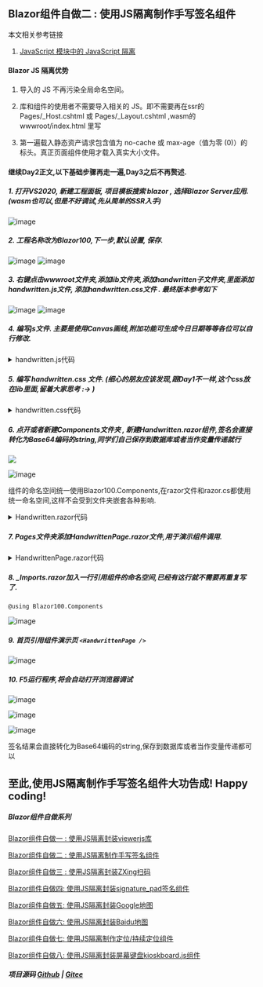 ## Blazor组件自做二 : 使用JS隔离制作手写签名组件 ##

本文相关参考链接
1. [JavaScript 模块中的 JavaScript 隔离](https://docs.microsoft.com/zh-cn/aspnet/core/blazor/javascript-interoperability/?view=aspnetcore-6.0#javascript-isolation-in-javascript-modules "JavaScript 模块中的 JavaScript 隔离")

#### Blazor JS 隔离优势

1. 导入的 JS 不再污染全局命名空间。

2. 库和组件的使用者不需要导入相关的 JS。即不需要再在ssr的 Pages/_Host.cshtml 或  Pages/_Layout.cshtml ,wasm的 wwwroot/index.html 里写 <script src="_content/xxx.js"></script>

3. 第一遍载入静态资产请求包含值为 no-cache 或 max-age（值为零 (0)）的 标头。真正页面组件使用才载入真实大小文件。

#### 继续Day2正文,以下基础步骤再走一遍,Day3之后不再赘述.

##### 1. 打开VS2020, 新建工程面板, 项目模板搜索 blazor , 选择Blazor Server应用. (wasm也可以,但是不好调试,先从简单的SSR入手)

![image](https://img2022.cnblogs.com/blog/1980213/202203/1980213-20220320031835588-1726597858.jpg) 

##### 2. 工程名称改为Blazor100,下一步,默认设置, 保存.

![image](https://img2022.cnblogs.com/blog/1980213/202203/1980213-20220320032122086-122819235.jpg)
![image](https://img2022.cnblogs.com/blog/1980213/202203/1980213-20220320032126498-1913051967.jpg)

##### 3. 右键点击wwwroot文件夹,添加lib文件夹,添加handwritten子文件夹,里面添加handwritten.js文件, 添加handwritten.css文件 . 最终版本参考如下

![image](https://img2022.cnblogs.com/blog/1980213/202203/1980213-20220320230129897-1914650545.jpg)
![image](https://img2022.cnblogs.com/blog/1980213/202203/1980213-20220320230132712-522226845.jpg)

##### 4. 编写js文件. 主要是使用Canvas画线,附加功能可生成今日日期等等各位可以自行修改.

<details>
<summary>handwritten.js代码</summary>

```
export function init(wrapper, options) {
    console.log('start handwritten');



    /**
     * 格式化日期.
     */
    Date.prototype.format = function (fmt) {
        var o = {
            "M+": this.getMonth() + 1, //月份
            "d+": this.getDate(), //日
            "h+": this.getHours(), //小时
            "m+": this.getMinutes(), //分
            "s+": this.getSeconds(), //秒
            "q+": Math.floor((this.getMonth() + 3) / 3), //季度
            "S": this.getMilliseconds() //毫秒
        };
        if (/(y+)/.test(fmt)) {
            fmt = fmt.replace(RegExp.$1, (this.getFullYear() + "").substr(4 - RegExp.$1.length));
        }
        for (var k in o) {
            if (new RegExp("(" + k + ")").test(fmt)) {
                fmt = fmt.replace(RegExp.$1, (RegExp.$1.length == 1) ?
                    (o[k]) : (("00" + o[k]).substr(("" + o[k]).length)));
            }
        }
        return fmt;
    }

    /**
     * 获取URL参数
     */
    function getQueryString(name) {
        var reg = new RegExp("(^|&)" + name + "=([^&]*)(&|$)", "i");
        var r = window.location.search.substr(1).match(reg);
        if (r != null) return unescape(r[2]); return null;
    }
    /**
    * 是否数字
    */
    function isNumeric(n) {
        return !isNaN(parseFloat(n)) && isFinite(n);
    }

    function myRedirect(nextw) {
        event.returnValue = false;//加这句
        this.location.href = nextw;
    }
    //当页面高度超过设备可见高度时，阻止掉touchmove事件。
    document.body.addEventListener('touchmove', function (e) {
        e.preventDefault(); //阻止默认的处理方式(阻止下拉滑动的效果)
    }, { passive: false }); //passive 参数不能省略，用来兼容ios和android 


    new lineCanvas({
        el: document.getElementById("canvas"), //绘制canvas的父级div
        clearEl: document.getElementById("clearCanvas"), //清除按钮
        saveEl: document.getElementById("saveCanvas"), //保存按钮
        //      linewidth:1,//线条粗细，选填
        //      color:"black",//线条颜色，选填
        //      background:"#ffffff"//线条背景，选填
    });

    function lineCanvas(obj) {
        this.linewidth = 1;
        this.color = "#000000";
        this.background = "#ffffff";
        for (var i in obj) {
            this[i] = obj[i];
        };
        this.canvas = document.createElement("canvas");
        this.el.appendChild(this.canvas);
        this.cxt = this.canvas.getContext("2d");
        this.canvas.width = this.el.clientWidth;
        this.canvas.height = this.el.clientHeight;

        this.cxt.fillStyle = this.background;
        this.cxt.fillRect(0, 0, this.canvas.width, this.canvas.height);

        //this.cxt.fillStyle = "red";
        //this.cxt.font = "16px verdana";
        //this.cxt.textAlign = "left";

        ////fillText("要添加的文字",x0坐标，y0坐标)
        //var orderedtime = new Date().getTime();
        //orderedtime = (new Date(orderedtime)).format("yyyy-MM-dd  hh:mm");
        //this.cxt.fillText(orderedtime, 30, 30);

        this.cxt.fillStyle = this.background;
        this.cxt.strokeStyle = this.color;
        this.cxt.lineWidth = this.linewidth;
        this.cxt.lineCap = "round";
        //开始绘制
        this.canvas.addEventListener("touchstart", function (e) {
            this.cxt.beginPath();
            this.cxt.moveTo(e.changedTouches[0].pageX, e.changedTouches[0].pageY);
        }.bind(this), false);
        //绘制中
        this.canvas.addEventListener("touchmove", function (e) {
            this.cxt.lineTo(e.changedTouches[0].pageX, e.changedTouches[0].pageY);
            this.cxt.stroke();
        }.bind(this), false);
        //结束绘制
        this.canvas.addEventListener("touchend", function () {
            this.cxt.closePath();
        }.bind(this), false);
        //清除画布
        this.clearEl.addEventListener("click", function () {
            this.cxt.clearRect(0, 0, this.canvas.width, this.canvas.height);
        }.bind(this), false);
        //保存图片，直接转base64
        this.saveEl.addEventListener("click", function () {
            var imgBase64 = this.canvas.toDataURL();
            console.log(imgBase64);
            return wrapper.invokeMethodAsync("invokeFromJS", imgBase64);
        }.bind(this), false);
        //添加日期时间
        function adddatetime() {
            this.cxt.fillStyle = "red";
            this.cxt.font = "12px '微软雅黑'";
            this.cxt.textAlign = "left";
            //fillText("要添加的文字",x0坐标，y0坐标)
            var orderedtime = new Date().getTime();
            orderedtime = (new Date(orderedtime)).format("yyyy-MM-dd  hh:mm");
            this.cxt.strokeText(orderedtime, 50, 100);
        }
    };


}

export function destroy(options) { 
}
```
</details>

##### 5. 编写 handwritten.css 文件. (细心的朋友应该发现,跟Day1不一样,这个css放在lib里面,留着大家思考 :-> )

<details>
<summary>handwritten.css代码</summary>

```
#canvas {
    width: 99%;
    /*max-width: 375px;*/
    height: 300px;
    position: relative;
    overflow: hidden;
    overflow: -Scroll;
}

    #canvas canvas {
        display: block;
    }

#clearCanvas0 {
    width: calc(50% - 5px);
    height: 40px;
    line-height: 40px;
    text-align: center;
    position: absolute;
    top: 300px;
    left: 5px;
    border: 1px solid #DEDEDE;
    z-index: 1;
}

#saveCanvas0 {
    width: calc(50% - 5px);
    height: 40px;
    line-height: 40px;
    text-align: center;
    position: absolute;
    top: 300px;
    right: 5px;
    border: 1px solid #DEDEDE;
    z-index: 1;
}
```

</details>

##### 6. 点开或者新建Components文件夹 , 新建Handwritten.razor组件,签名会直接转化为Base64编码的string,同学们自己保存到数据库或者当作变量传递就行

![](https://img2022.cnblogs.com/blog/1980213/202203/1980213-20220320033222548-1079579113.jpg)

![image](https://img2022.cnblogs.com/blog/1980213/202203/1980213-20220320230327375-2050226951.jpg)

组件的命名空间统一使用Blazor100.Components,在razor文件和razor.cs都使用统一命名空间,这样不会受到文件夹嵌套各种影响.

<details>
<summary>Handwritten.razor代码</summary>

```
@implements IAsyncDisposable
@namespace Blazor100.Components
@inject IJSRuntime JS

<link href="lib/handwritten/handwritten.css" rel="stylesheet" />

<div class="modal alert-popup" tabindex="-1" style="display:block" role="dialog">
    <div class="modal-dialog-w100">
        <div class="modal-content">
            <!-- Edit form for the current item -->
            <div id="canvas" style="height: 300px;">
            </div>
            <div>
                <button class="btn btn-secondary p-2 m-1 w-25" id="clearCanvas">清除</button>
                <button class="btn btn-primary p-2 m-1 w-25" id="saveCanvas">保存</button>
            </div>
        </div>
    </div>
</div>
@Result


@code {
    /// <summary>
    /// Handwritten 手写签名
    /// </summary>
    [Parameter]
    public EventCallback<string> HandwrittenBase64 { get; set; }

    /// <summary>
    /// 关闭扫码框回调方法
    /// </summary>
    [Parameter]
    public EventCallback Close { get; set; }


    /// <summary>
    /// 签名结果,签名会直接转化为Base64编码的string,保存到数据库或者当作变量传递都可以
    /// </summary>
    [Parameter]
    public string? Result { get; set; }

    private IJSObjectReference? module;

    // To prevent making JavaScript interop calls during prerendering
    protected override async Task OnAfterRenderAsync(bool firstRender)
    {
        if (!firstRender) return;
        module = await JS.InvokeAsync<IJSObjectReference>("import", "./lib/handwritten/handwritten.js");
        await module.InvokeVoidAsync("init", DotNetObjectReference.Create(this), null);
    }

    [JSInvokable("invokeFromJS")]
    public async Task ChangeValue(string val)
    {
        Result = val;
        StateHasChanged();
        await HandwrittenBase64.InvokeAsync(val);
        //return Task.CompletedTask;
    }


    async ValueTask IAsyncDisposable.DisposeAsync()
    {
        if (module is not null)
        {
            //await module.InvokeVoidAsync("destroy",null);
            await module.DisposeAsync();
        }
    }
}

```
</details>


##### 7. Pages文件夹添加HandwrittenPage.razor文件,用于演示组件调用.


<details>
<summary>HandwrittenPage.razor代码</summary>

```
@page "/handwritten"

<h3>Handwritten 手写签名</h3>
<h6>注意:只支持移动设备签名,桌面版浏览器测试请打开F12模拟为移动设备.</h6>

<button class="btn btn-primary"
        type="button"
        @onclick="(() => ShowHandwritten = !ShowHandwritten)">
    [签名]
</button>
<textarea type="text" class="form-control" style="min-width: 100px;" rows="10"
          @bind="DrawBase64"
          placeholder="Base64" />
@if (ShowHandwritten)
{

    <Handwritten HandwrittenBase64="(e => { DrawBase64=e; ShowHandwritten = !ShowHandwritten; })"
                 Close="(()=>ShowHandwritten=!ShowHandwritten)" />

}

@code{

    /// <summary>
    /// 显示签名界面
    /// </summary>
    bool ShowHandwritten { get; set; } = false;

    /// <summary>
    /// 签名Base64
    /// </summary>
    public string? DrawBase64 { get; set; }


}

```
</details>

##### 8. _Imports.razor加入一行引用组件的命名空间,已经有这行就不需要再重复写了.
```
@using Blazor100.Components
```
![image](https://img2022.cnblogs.com/blog/1980213/202203/1980213-20220320034655597-145002520.jpg)

##### 9. 首页引用组件演示页 `<HandwrittenPage />`

![image](https://img2022.cnblogs.com/blog/1980213/202203/1980213-20220320230454973-1675219277.jpg)

##### 10. F5运行程序,将会自动打开浏览器调试

![image](https://img2022.cnblogs.com/blog/1980213/202203/1980213-20220320230711339-956407954.jpg)

![image](https://img2022.cnblogs.com/blog/1980213/202203/1980213-20220320230714449-578570157.jpg)

![image](https://img2022.cnblogs.com/blog/1980213/202203/1980213-20220320230720641-2028169309.jpg)

签名结果会直接转化为Base64编码的string,保存到数据库或者当作变量传递都可以

## 至此,使用JS隔离制作手写签名组件大功告成! Happy coding!
    
##### Blazor组件自做系列 

  [Blazor组件自做一 : 使用JS隔离封装viewerjs库](D1.Viewer.md)

  [Blazor组件自做二 : 使用JS隔离制作手写签名组件](D2.Handwritten.md)
  
  [Blazor组件自做三 : 使用JS隔离封装ZXing扫码](D3.BarcodeScanner.md)
  
  [Blazor组件自做四: 使用JS隔离封装signature_pad签名组件](D4.SignaturePad.md)

  [Blazor组件自做五: 使用JS隔离封装Google地图](D5.GoogleMap.md)

  [Blazor组件自做六: 使用JS隔离封装Baidu地图](D6.BaiduMap.md)

  [Blazor组件自做七: 使用JS隔离制作定位/持续定位组件](D7.Geolocation.md)

  [Blazor组件自做八: 使用JS隔离封装屏幕键盘kioskboard.js组件](D8.OnScreenKeyboard.md)
    

##### 项目源码 [Github](https://github.com/densen2014/Blazor100) | [Gitee](https://gitee.com/densen2014/Blazor100)
